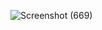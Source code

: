 ![Screenshot (669)](https://github.com/Suprabhatbb62/weatherapp-javascript/assets/86051393/8b7fd39a-b0ed-4e31-96e2-e25bf53ef0e5)
